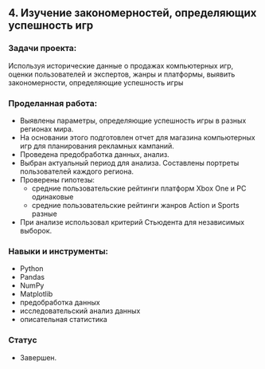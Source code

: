 ## 4. Изучение закономерностей, определяющих успешность игр

### Задачи проекта:

Используя исторические данные о продажах компьютерных игр, оценки пользователей и экспертов, жанры и платформы, выявить закономерности, определяющие успешность игры 

### Проделанная работа:

* Выявлены параметры, определяющие успешность игры в разных регионах мира. 
* На основании этого подготовлен отчет для магазина компьютерных игр для планирования рекламных кампаний. 
* Проведена предобработка данных, анализ. 
* Выбран актуальный период для анализа. Составлены портреты пользователей каждого региона. 
* Проверены гипотезы: 
    * средние пользовательские рейтинги платформ Xbox One и PC одинаковые
    * средние пользовательские рейтинги жанров Action и Sports разные
* При анализе использовал критерий Стьюдента для независимых выборок.

### Навыки и инструменты:

- Python
- Pandas
- NumPy
- Matplotlib
- предобработка данных
- исследовательский анализ данных
- описательная статистика

### Статус
* Завершен.
